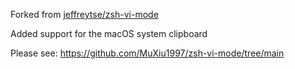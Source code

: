 Forked from [jeffreytse/zsh-vi-mode](https://github.com/jeffreytse/zsh-vi-mode)

Added support for the macOS system clipboard

Please see: https://github.com/MuXiu1997/zsh-vi-mode/tree/main
